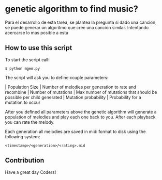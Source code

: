 # genetic algorithm to find music?
Para el desarrollo de esta tarea, se plantea la pregunta si dado una cancion, se puede generar un algoritmo que cree una cancion similar.
Intentando acercarse lo mas posible a esta







## How to use this script

To start the script call:

```
$ python mgen.py
```

The script will ask you to define couple parameters:

| Population Size | Number of melodies per generation to rate and recombine
| Number of mutations | Max number of mutations that should be possible per child generated
| Mutation probability | Probability for a mutation to occur

After you defined all parameters above the genetic algorithm will generate a population of melodies and play each one back to you. After each playback you can rate the melody. 

Each generation all melodies are saved in midi format to disk using the following system:
```
<timestamp>/<generation>/<rating>.mid
```

## Contribution



Have a great day Coders!
